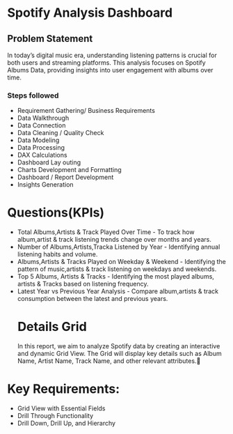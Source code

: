 # Spotify Analysis Dashboard
## Problem Statement
In today’s digital music era, understanding listening patterns is crucial for both users and streaming platforms. This analysis focuses on Spotify Albums Data, providing insights into user engagement with albums over time.
### Steps followed
*	Requirement Gathering/ Business Requirements
*	Data Walkthrough
*	Data Connection
*	Data Cleaning / Quality Check
*	Data Modeling
*	Data Processing
*	DAX Calculations
*	Dashboard Lay outing
*	Charts Development and Formatting
*	Dashboard / Report Development
*	Insights Generation
# Questions(KPIs)
* Total Albums,Artists & Track Played Over Time - To track how album,artist & track listening trends change over months and years.
* Number of Albums,Artists,Tracka Listened by Year - Identifying annual listening habits and volume.
* Albums,Artists & Tracks Played on Weekday & Weekend - Identifying the pattern of music,artists & track listening on weekdays and weekends.
* Top 5 Albums, Artists & Tracks - Identifying the most played albums, artists & Tracks based on listening frequency.
* Latest Year vs Previous Year Analysis - Compare album,artists & track consumption between the latest and previous years.
  # Details Grid
   In this report, we aim to analyze Spotify data by creating an interactive and dynamic Grid View. The Grid will display key details such as Album Name, Artist Name, Track Name, and other relevant attributes.
 # Key Requirements:
 * Grid View with Essential Fields
 * Drill Through Functionality
 * Drill Down, Drill Up, and Hierarchy





